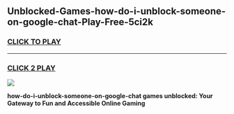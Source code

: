 
## Unblocked-Games-how-do-i-unblock-someone-on-google-chat-Play-Free-5ci2k
<h3>
<a href="https://premium76.site?title=how-do-i-unblock-someone-on-google-chat&ref=10A">CLICK TO PLAY</a></h3>
<hr>

<h3>
<a href="https://premium76.site?title=how-do-i-unblock-someone-on-google-chat&ref=10A">CLICK 2 PLAY</a>
  
</h3>

<a href="https://premium76.site?title=how-do-i-unblock-someone-on-google-chat&ref=10A"><img src="https://clearcache.store/games.png"></a>


**how-do-i-unblock-someone-on-google-chat games unblocked: Your Gateway to Fun and Accessible Online Gaming**
